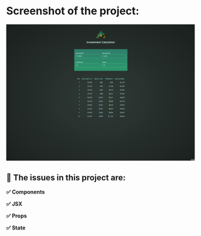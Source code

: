 # Screenshot of the project:

![Screenshot](src/assets/investment-calculator.gif)

## :blue_book: The issues in this project are:

**:white_check_mark: Components**

**:white_check_mark: JSX**

**:white_check_mark: Props**

**:white_check_mark: State**
